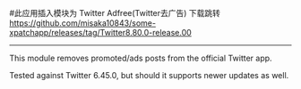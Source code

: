 #此应用插入模块为 Twitter Adfree(Twitter去广告)
下载跳转
https://github.com/misaka10843/some-xpatchapp/releases/tag/Twitter8.80.0-release.00
<hr>
This module removes promoted/ads posts from the official Twitter app.

Tested against Twitter 6.45.0, but should it supports newer updates as well.
